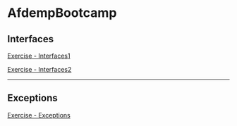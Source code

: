 # AfdempBootcamp

## Interfaces

[Exercise - Interfaces1](/InterfacesExceptions/Interfaces1)

[Exercise - Interfaces2](/InterfacesExceptions/Interfaces2)

---

## Exceptions

[Exercise - Exceptions](/InterfacesExceptions/Exceptions)





